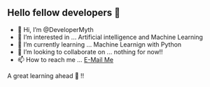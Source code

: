 ## Hello fellow developers 👋 

- 👋 Hi, I’m @DeveloperMyth
- 👀 I’m interested in ... Artificial intelligence and Machine Learning
- 🌱 I’m currently learning ... Machine Learnign with Python
- 💞️ I’m looking to collaborate on ... nothing for now!!
- 📫 How to reach me ... [E-Mail Me](mailto:developer.python.react@gmail.com)

A great learning ahead 🌟 !!

